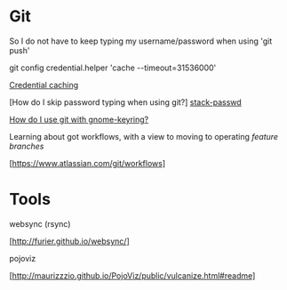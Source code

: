 
# Git

So I do not have to keep typing my username/password when using 'git push'

git config credential.helper 'cache --timeout=31536000'

[Credential caching][cred-cache]

[How do I skip password typing when using git?] [stack-passwd]

[How do I use git with gnome-keyring?][stack-gnome-git]


[cred-cache]: https://www.kernel.org/pub/software/scm/git/docs/v1.7.9/git-credential-cache.html#_examples
[stack-passwd]: http://stackoverflow.com/questions/5343068/is-there-a-way-to-skip-password-typing-when-using-https-github
[stack-gnome-git]: http://stackoverflow.com/questions/13385690/how-to-use-git-with-gnome-keyring-integration


Learning about got workflows, with a view to moving to operating *feature branches*

[https://www.atlassian.com/git/workflows]




# Tools

websync (rsync)

[http://furier.github.io/websync/]


pojoviz

[http://maurizzzio.github.io/PojoViz/public/vulcanize.html#readme]

